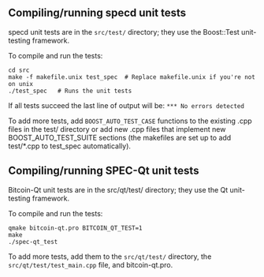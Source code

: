 Compiling/running specd unit tests
------------------------------------

specd unit tests are in the `src/test/` directory; they
use the Boost::Test unit-testing framework.

To compile and run the tests:

	cd src
	make -f makefile.unix test_spec  # Replace makefile.unix if you're not on unix
	./test_spec   # Runs the unit tests

If all tests succeed the last line of output will be:
`*** No errors detected`

To add more tests, add `BOOST_AUTO_TEST_CASE` functions to the existing
.cpp files in the test/ directory or add new .cpp files that
implement new BOOST_AUTO_TEST_SUITE sections (the makefiles are
set up to add test/*.cpp to test_spec automatically).


Compiling/running SPEC-Qt unit tests
---------------------------------------

Bitcoin-Qt unit tests are in the src/qt/test/ directory; they
use the Qt unit-testing framework.

To compile and run the tests:

	qmake bitcoin-qt.pro BITCOIN_QT_TEST=1
	make
	./spec-qt_test

To add more tests, add them to the `src/qt/test/` directory,
the `src/qt/test/test_main.cpp` file, and bitcoin-qt.pro.
